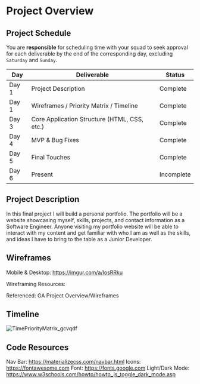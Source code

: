 # Project Overview

## Project Schedule

You are **responsible** for scheduling time with your squad to seek approval for each deliverable by the end of the corresponding day, excluding `Saturday` and `Sunday`.

|  Day | Deliverable | Status
|---|---| ---|
|Day 1| Project Description | Complete
|Day 1| Wireframes / Priority Matrix / Timeline | Complete
|Day 3| Core Application Structure (HTML, CSS, etc.) | Complete
|Day 4| MVP & Bug Fixes | Complete
|Day 5| Final Touches | Complete
|Day 6| Present | Incomplete


## Project Description

In this final project I will build a personal portfolio. The portfolio will be a website showcasing myself, skills, projects, and contact information as a Software Engineer. Anyone visiting my portfolio website will be able to interact with my content and get familiar with who I am as well as the skills, and ideas I have to bring to the table as a Junior Developer.  

## Wireframes

Mobile & Desktop: https://imgur.com/a/IosRRku

Wireframing Resources:

Referenced: GA Project Overview/Wireframes

## Timeline

![TimePriorityMatrix_gcvqdf](https://user-images.githubusercontent.com/103453632/165355256-a8efb06a-4867-4c8c-82f4-e65ec71b6a63.jpeg)

## Code Resources
Nav Bar: https://materializecss.com/navbar.html
Icons: https://fontawesome.com
Font: https://fonts.google.com
Light/Dark Mode: https://www.w3schools.com/howto/howto_js_toggle_dark_mode.asp



